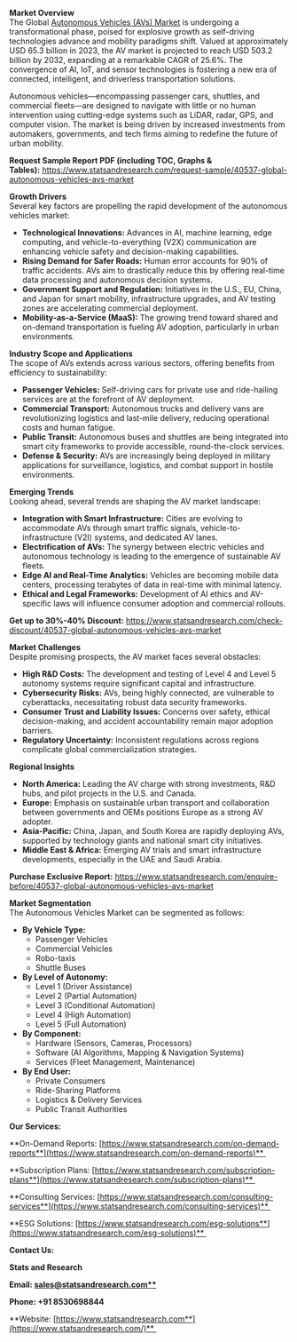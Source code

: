 ﻿**Market Overview**\
The Global [Autonomous Vehicles (AVs) Market](https://www.statsandresearch.com/report/40537-global-autonomous-vehicles-avs-market) is undergoing a transformational phase, poised for explosive growth as self-driving technologies advance and mobility paradigms shift. Valued at approximately USD 65.3 billion in 2023, the AV market is projected to reach USD 503.2 billion by 2032, expanding at a remarkable CAGR of 25.6%. The convergence of AI, IoT, and sensor technologies is fostering a new era of connected, intelligent, and driverless transportation solutions.

Autonomous vehicles—encompassing passenger cars, shuttles, and commercial fleets—are designed to navigate with little or no human intervention using cutting-edge systems such as LiDAR, radar, GPS, and computer vision. The market is being driven by increased investments from automakers, governments, and tech firms aiming to redefine the future of urban mobility.

**Request Sample Report PDF (including TOC, Graphs & Tables):** <https://www.statsandresearch.com/request-sample/40537-global-autonomous-vehicles-avs-market> 

**Growth Drivers**\
Several key factors are propelling the rapid development of the autonomous vehicles market:

- **Technological Innovations:** Advances in AI, machine learning, edge computing, and vehicle-to-everything (V2X) communication are enhancing vehicle safety and decision-making capabilities.
- **Rising Demand for Safer Roads:** Human error accounts for 90% of traffic accidents. AVs aim to drastically reduce this by offering real-time data processing and autonomous decision systems.
- **Government Support and Regulation:** Initiatives in the U.S., EU, China, and Japan for smart mobility, infrastructure upgrades, and AV testing zones are accelerating commercial deployment.
- **Mobility-as-a-Service (MaaS):** The growing trend toward shared and on-demand transportation is fueling AV adoption, particularly in urban environments.

**Industry Scope and Applications**\
The scope of AVs extends across various sectors, offering benefits from efficiency to sustainability:

- **Passenger Vehicles:** Self-driving cars for private use and ride-hailing services are at the forefront of AV deployment.
- **Commercial Transport:** Autonomous trucks and delivery vans are revolutionizing logistics and last-mile delivery, reducing operational costs and human fatigue.
- **Public Transit:** Autonomous buses and shuttles are being integrated into smart city frameworks to provide accessible, round-the-clock services.
- **Defense & Security:** AVs are increasingly being deployed in military applications for surveillance, logistics, and combat support in hostile environments.

**Emerging Trends**\
Looking ahead, several trends are shaping the AV market landscape:

- **Integration with Smart Infrastructure:** Cities are evolving to accommodate AVs through smart traffic signals, vehicle-to-infrastructure (V2I) systems, and dedicated AV lanes.
- **Electrification of AVs:** The synergy between electric vehicles and autonomous technology is leading to the emergence of sustainable AV fleets.
- **Edge AI and Real-Time Analytics:** Vehicles are becoming mobile data centers, processing terabytes of data in real-time with minimal latency.
- **Ethical and Legal Frameworks:** Development of AI ethics and AV-specific laws will influence consumer adoption and commercial rollouts.

**Get up to 30%-40% Discount:** <https://www.statsandresearch.com/check-discount/40537-global-autonomous-vehicles-avs-market> 

**Market Challenges**\
Despite promising prospects, the AV market faces several obstacles:

- **High R&D Costs:** The development and testing of Level 4 and Level 5 autonomy systems require significant capital and infrastructure.
- **Cybersecurity Risks:** AVs, being highly connected, are vulnerable to cyberattacks, necessitating robust data security frameworks.
- **Consumer Trust and Liability Issues:** Concerns over safety, ethical decision-making, and accident accountability remain major adoption barriers.
- **Regulatory Uncertainty:** Inconsistent regulations across regions complicate global commercialization strategies.

**Regional Insights**

- **North America:** Leading the AV charge with strong investments, R&D hubs, and pilot projects in the U.S. and Canada.
- **Europe:** Emphasis on sustainable urban transport and collaboration between governments and OEMs positions Europe as a strong AV adopter.
- **Asia-Pacific:** China, Japan, and South Korea are rapidly deploying AVs, supported by technology giants and national smart city initiatives.
- **Middle East & Africa:** Emerging AV trials and smart infrastructure developments, especially in the UAE and Saudi Arabia.

**Purchase Exclusive Report:** <https://www.statsandresearch.com/enquire-before/40537-global-autonomous-vehicles-avs-market> 

**Market Segmentation**\
The Autonomous Vehicles Market can be segmented as follows:

- **By Vehicle Type:**
  - Passenger Vehicles
  - Commercial Vehicles
  - Robo-taxis
  - Shuttle Buses
- **By Level of Autonomy:**
  - Level 1 (Driver Assistance)
  - Level 2 (Partial Automation)
  - Level 3 (Conditional Automation)
  - Level 4 (High Automation)
  - Level 5 (Full Automation)
- **By Component:**
  - Hardware (Sensors, Cameras, Processors)
  - Software (AI Algorithms, Mapping & Navigation Systems)
  - Services (Fleet Management, Maintenance)
- **By End User:**
  - Private Consumers
  - Ride-Sharing Platforms
  - Logistics & Delivery Services
  - Public Transit Authorities

**Our Services:** 

**On-Demand Reports: [https://www.statsandresearch.com/on-demand-reports**](https://www.statsandresearch.com/on-demand-reports)** 

**Subscription Plans: [https://www.statsandresearch.com/subscription-plans**](https://www.statsandresearch.com/subscription-plans)** 

**Consulting Services: [https://www.statsandresearch.com/consulting-services**](https://www.statsandresearch.com/consulting-services)** 

**ESG Solutions: [https://www.statsandresearch.com/esg-solutions**](https://www.statsandresearch.com/esg-solutions)** 

**Contact Us:** 

**Stats and Research** 

**Email: [sales@statsandresearch.com**](mailto:sales@statsandresearch.com)** 

**Phone: +91 8530698844** 

**Website: [https://www.statsandresearch.com**](https://www.statsandresearch.com/)** 

